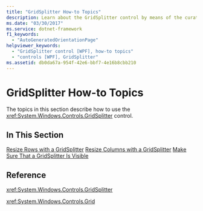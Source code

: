 ```yaml
---
title: "GridSplitter How-to Topics"
description: Learn about the GridSplitter control by means of the curated collection of helpful links present in this article.
ms.date: "03/30/2017"
ms.service: dotnet-framework
f1_keywords:
  - "AutoGeneratedOrientationPage"
helpviewer_keywords:
  - "GridSplitter control [WPF], how-to topics"
  - "controls [WPF], GridSplitter"
ms.assetid: db0da67a-954f-42e6-bbf7-4e16b8cbb210
---
```

# GridSplitter How-to Topics

The topics in this section describe how to use the <xref:System.Windows.Controls.GridSplitter> control.

## In This Section

[Resize Rows with a GridSplitter](how-to-resize-rows-with-a-gridsplitter.md)
[Resize Columns with a GridSplitter](how-to-resize-columns-with-a-gridsplitter.md)
[Make Sure That a GridSplitter Is Visible](how-to-make-sure-that-a-gridsplitter-is-visible.md)

## Reference

<xref:System.Windows.Controls.GridSplitter>

<xref:System.Windows.Controls.Grid>
